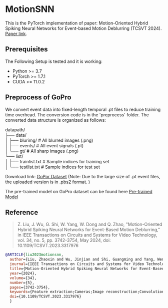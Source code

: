 # MotionSNN
This is the PyTorch implementation of paper: Motion-Oriented Hybrid Spiking Neural Networks for Event-based Motion Deblurring (TCSVT 2024). [Paper link](https://ieeexplore.ieee.org/abstract/document/10258440).

## Prerequisites
The Following Setup is tested and it is working:
* Python >= 3.7
* PyTorch >= 1.7.1
* CUDA >= 11.0.2

## Preprocess of GoPro
We convert event data into fixed-length temporal .pt files to reduce training time overhead. The conversion code is in the 'preprocess' folder.
The converted data structure is organized as follows:

datapath/  
├── data/  
│ ├── blurimg/ # All blurred images (.png)  
│ ├── events/ # All event signals (.pt)  
│ └── gt/ # All sharp images (.png)  
└── list/  
│ ├── trainlist.txt # Sample indices for training set  
│ └── testlist.txt # Sample indices for test set  


Download link: [GoPor Dataset](https://drive.google.com/drive/folders/1rJs8qyTd6EDFYTDSA0N4pv65hxlDFoNf?usp=sharing) (Note: Due to the large size of .pt event files, the uploaded version is in .pbs2 format. )

The pre-trained model on GoPro dataset can be found here [Pre-trained Model](https://drive.google.com/drive/folders/1Lcx-9dQnw5NXOK4gdLw1YLCfBdipHob5?usp=sharing)

## Reference
> Z. Liu, J. Wu, G. Shi, W. Yang, W. Dong and Q. Zhao, "Motion-Oriented Hybrid Spiking Neural Networks for Event-Based Motion Deblurring," in IEEE Transactions on Circuits and Systems for Video Technology, vol. 34, no. 5, pp. 3742-3754, May 2024, doi: 10.1109/TCSVT.2023.3317976
```bibtex
@ARTICLE{liu2023motionsnn,
  author={Liu, Zhaoxin and Wu, Jinjian and Shi, Guangming and Yang, Wen and Dong, Weisheng and Zhao, Qinghang},
  journal={IEEE Transactions on Circuits and Systems for Video Technology}, 
  title={Motion-Oriented Hybrid Spiking Neural Networks for Event-Based Motion Deblurring}, 
  year={2024},
  volume={34},
  number={5},
  pages={3742-3754},
  keywords={Feature extraction;Cameras;Image reconstruction;Convolution;Imaging;Image restoration;Image resolution;Hybrid network;motion intensity;spiking transformer;motion deblurring},
  doi={10.1109/TCSVT.2023.3317976}
  }
```